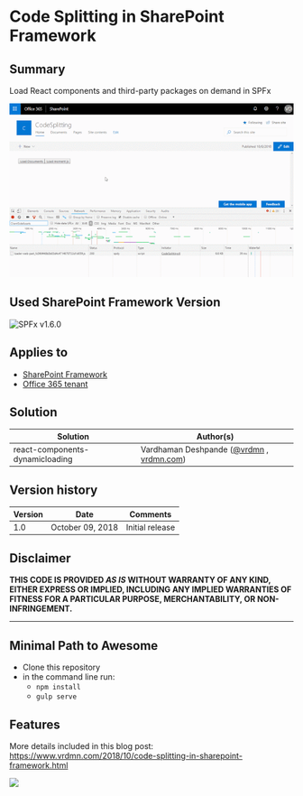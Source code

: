 # Code Splitting in SharePoint Framework

## Summary
Load React components and third-party packages on demand in SPFx

![Dynamic Loading of React components](./assets/cs3.gif)

## Used SharePoint Framework Version 
![SPFx v1.6.0](https://img.shields.io/badge/SPFx-1.6-green.svg)

## Applies to

* [SharePoint Framework](https://docs.microsoft.com/sharepoint/dev/spfx/sharepoint-framework-overview)
* [Office 365 tenant](https://docs.microsoft.com/sharepoint/dev/spfx/set-up-your-development-environment)

## Solution

Solution|Author(s)
--------|---------
react-components-dynamicloading | Vardhaman Deshpande ([@vrdmn](https://twitter.com/vrdmn) , [vrdmn.com](http://vrdmn.com)) 

## Version history

Version|Date|Comments
-------|----|--------
1.0|October 09, 2018|Initial release

## Disclaimer
**THIS CODE IS PROVIDED *AS IS* WITHOUT WARRANTY OF ANY KIND, EITHER EXPRESS OR IMPLIED, INCLUDING ANY IMPLIED WARRANTIES OF FITNESS FOR A PARTICULAR PURPOSE, MERCHANTABILITY, OR NON-INFRINGEMENT.**

---

## Minimal Path to Awesome

- Clone this repository
- in the command line run:
  - `npm install`
  - `gulp serve`

## Features
More details included in this blog post: https://www.vrdmn.com/2018/10/code-splitting-in-sharepoint-framework.html

<img src="https://telemetry.sharepointpnp.com/sp-dev-fx-webparts/samples/react-components-dynamicloading" />
